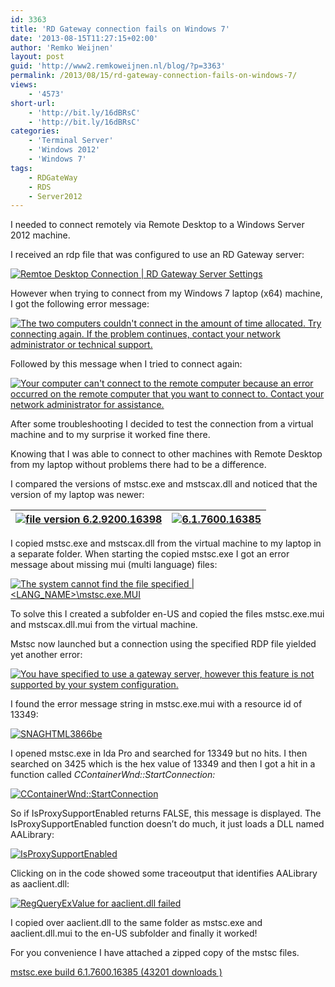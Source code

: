 ```yaml
---
id: 3363
title: 'RD Gateway connection fails on Windows 7'
date: '2013-08-15T11:27:15+02:00'
author: 'Remko Weijnen'
layout: post
guid: 'http://www2.remkoweijnen.nl/blog/?p=3363'
permalink: /2013/08/15/rd-gateway-connection-fails-on-windows-7/
views:
    - '4573'
short-url:
    - 'http://bit.ly/16dBRsC'
    - 'http://bit.ly/16dBRsC'
categories:
    - 'Terminal Server'
    - 'Windows 2012'
    - 'Windows 7'
tags:
    - RDGateWay
    - RDS
    - Server2012
---
```


I needed to connect remotely via Remote Desktop to a Windows Server 2012 machine.

I received an rdp file that was configured to use an RD Gateway server:

[![Remtoe Desktop Connection | RD Gateway Server Settings](http://192.168.40.25:8081/wp-content/uploads/2013/08/SNAGHTML243e76_thumb.png "RD Gateway Server Settings")](http://192.168.40.25:8081/wp-content/uploads/2013/08/SNAGHTML243e76.png)

However when trying to connect from my Windows 7 laptop (x64) machine, I got the following error message:

[![The two computers couldn't connect in the amount of time allocated. Try connecting again. If the problem continues, contact your network administrator or technical support.](http://192.168.40.25:8081/wp-content/uploads/2013/08/SNAGHTML2c46b0_thumb.png "Remote Desktop Connection")](http://192.168.40.25:8081/wp-content/uploads/2013/08/SNAGHTML2c46b0.png)

Followed by this message when I tried to connect again:

[![Your computer can't connect to the remote computer because an error occurred on the remote computer that you want to connect to. Contact your network administrator for assistance.](http://192.168.40.25:8081/wp-content/uploads/2013/08/SNAGHTML2c148a_thumb.png "Remote Desktop Connection")](http://192.168.40.25:8081/wp-content/uploads/2013/08/SNAGHTML2c148a.png)

After some troubleshooting I decided to test the connection from a virtual machine and to my surprise it worked fine there.

Knowing that I was able to connect to other machines with Remote Desktop from my laptop without problems there had to be a difference.

I compared the versions of mstsc.exe and mstscax.dll and noticed that the version of my laptop was newer:

| [![file version 6.2.9200.16398](http://192.168.40.25:8081/wp-content/uploads/2013/08/SNAGHTML318e4b_thumb.png "mstsc.exe Properties")](http://192.168.40.25:8081/wp-content/uploads/2013/08/SNAGHTML318e4b.png) | [![6.1.7600.16385](http://192.168.40.25:8081/wp-content/uploads/2013/08/image_thumb9.png "mstsc.exe Properties")](http://192.168.40.25:8081/wp-content/uploads/2013/08/image11.png) |
|---|---|

I copied mstsc.exe and mstscax.dll from the virtual machine to my laptop in a separate folder. When starting the copied mstsc.exe I got an error message about missing mui (multi language) files:

[![The system cannot find the file specified | <LANG_NAME>\mstsc.exe.MUI](http://192.168.40.25:8081/wp-content/uploads/2013/08/SNAGHTML34a0e1_thumb.png "Error")](http://192.168.40.25:8081/wp-content/uploads/2013/08/SNAGHTML34a0e1.png)

To solve this I created a subfolder en-US and copied the files mstsc.exe.mui and mstscax.dll.mui from the virtual machine.

Mstsc now launched but a connection using the specified RDP file yielded yet another error:

[![You have specified to use a gateway server, however this feature is not supported by your system configuration.](http://192.168.40.25:8081/wp-content/uploads/2013/08/SNAGHTML36aaa1_thumb.png "Remote Desktop Connection")](http://192.168.40.25:8081/wp-content/uploads/2013/08/SNAGHTML36aaa1.png)

I found the error message string in mstsc.exe.mui with a resource id of 13349:

[![SNAGHTML3866be](http://192.168.40.25:8081/wp-content/uploads/2013/08/SNAGHTML3866be_thumb.png "SNAGHTML3866be")](http://192.168.40.25:8081/wp-content/uploads/2013/08/SNAGHTML3866be.png)

I opened mstsc.exe in Ida Pro and searched for 13349 but no hits. I then searched on 3425 which is the hex value of 13349 and then I got a hit in a function called *CContainerWnd::StartConnection:*

[![CContainerWnd::StartConnection](http://192.168.40.25:8081/wp-content/uploads/2013/08/image_thumb10.png "CContainerWnd::StartConnection")](http://192.168.40.25:8081/wp-content/uploads/2013/08/image12.png)

So if IsProxySupportEnabled returns FALSE, this message is displayed. The IsProxySupportEnabled function doesn’t do much, it just loads a DLL named AALibrary:

[![IsProxySupportEnabled](http://192.168.40.25:8081/wp-content/uploads/2013/08/image_thumb11.png "IsProxySupportEnabled")](http://192.168.40.25:8081/wp-content/uploads/2013/08/image13.png)

Clicking on in the code showed some traceoutput that identifies AALibrary as aaclient.dll:

[![RegQueryExValue for aaclient.dll failed](http://192.168.40.25:8081/wp-content/uploads/2013/08/image_thumb12.png "aaclient.dll")](http://192.168.40.25:8081/wp-content/uploads/2013/08/image14.png)

I copied over aaclient.dll to the same folder as mstsc.exe and aaclient.dll.mui to the en-US subfolder and finally it worked!

For you convenience I have attached a zipped copy of the mstsc files.

[ mstsc.exe build 6.1.7600.16385 (43201 downloads ) ](http://192.168.40.25:8081/download/mstsc-exe-build-6-1-7600-16385/?tmstv=1726048920 "Version 6.1.7600.16385")